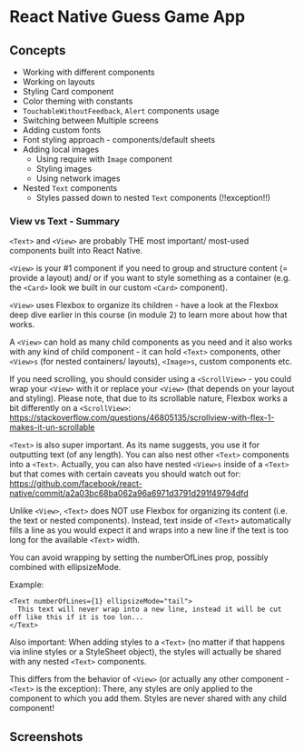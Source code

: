 # React Native Guess Game App

## Concepts

- Working with different components
- Working on layouts
- Styling Card component
- Color theming with constants
- ``TouchableWithoutFeedback``, ``Alert`` components usage
- Switching between Multiple screens
- Adding custom fonts
- Font styling approach - components/default sheets
- Adding local images
    - Using require with ``Image`` component
    - Styling images
    - Using network images
- Nested ``Text`` components
    - Styles passed down to nested ``Text`` components (!!exception!!)

### View vs Text - Summary

``<Text>`` and ``<View>`` are probably THE most important/ most-used components built into React Native.

``<View>`` is your #1 component if you need to group and structure content (= provide a layout) and/ or if you want to style something as a container (e.g. the ``<Card>`` look we built in our custom ``<Card>`` component).

``<View>`` uses Flexbox to organize its children - have a look at the Flexbox deep dive earlier in this course (in module 2) to learn more about how that works.

A ``<View>`` can hold as many child components as you need and it also works with any kind of child component - it can hold ``<Text>`` components, other ``<View>s`` (for nested containers/ layouts), ``<Image>s``, custom components etc.

If you need scrolling, you should consider using a ``<ScrollView>`` - you could wrap your ``<View>`` with it or replace your ``<View>`` (that depends on your layout and styling). Please note, that due to its scrollable nature, Flexbox works a bit differently on a ``<ScrollView>``: https://stackoverflow.com/questions/46805135/scrollview-with-flex-1-makes-it-un-scrollable

``<Text>`` is also super important. As its name suggests, you use it for outputting text (of any length). You can also nest other ``<Text>`` components into a ``<Text>``. Actually, you can also have nested ``<View>s`` inside of a ``<Text>`` but that comes with certain caveats you should watch out for: https://github.com/facebook/react-native/commit/a2a03bc68ba062a96a6971d3791d291f49794dfd

Unlike ``<View>``, ``<Text>`` does NOT use Flexbox for organizing its content (i.e. the text or nested components). Instead, text inside of ``<Text>`` automatically fills a line as you would expect it and wraps into a new line if the text is too long for the available ``<Text>`` width.

You can avoid wrapping by setting the numberOfLines prop, possibly combined with ellipsizeMode.

Example:
```
<Text numberOfLines={1} ellipsizeMode="tail">
  This text will never wrap into a new line, instead it will be cut off like this if it is too lon...
</Text>
```
Also important: When adding styles to a ``<Text>`` (no matter if that happens via inline styles or a StyleSheet object), the styles will actually be shared with any nested ``<Text>`` components.

This differs from the behavior of ``<View>`` (or actually any other component - ``<Text>`` is the exception): There, any styles are only applied to the component to which you add them. Styles are never shared with any child component!

## Screenshots